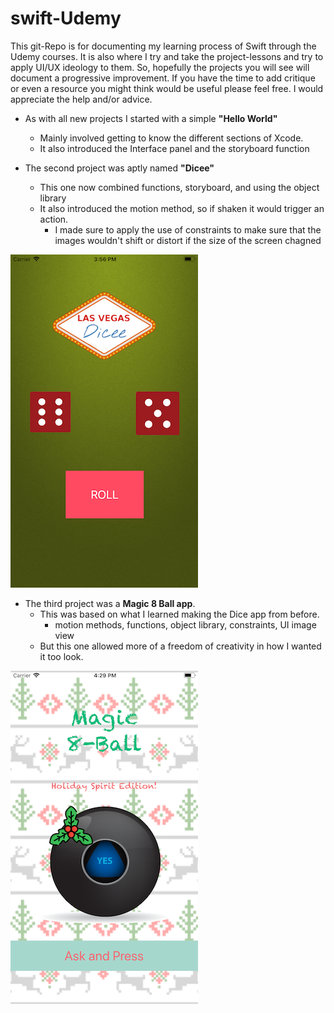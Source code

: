 # swift-Udemy
This git-Repo is for documenting my learning process of Swift through the Udemy courses. It is also where I try and take the project-lessons and try to apply UI/UX ideology to them. So, hopefully the projects you will see will document a progressive improvement. If you have the time to add critique or even a resource you might think would be useful please feel free. I would appreciate the help and/or advice.

- As with all new projects I started with a simple **"Hello World"**
  * Mainly involved getting to know the different sections of Xcode.
  * It also introduced the Interface panel and the storyboard function

- The second project was aptly named **"Dicee"**
  * This one now combined functions, storyboard, and using the object library
  * It also introduced the motion method, so if shaken it would trigger an action.
	* I made sure to apply the use of constraints to make sure that the images wouldn't shift or distort if the size of the screen chagned

![Screenshot of Dicee App](https://raw.githubusercontent.com/jaysonbourne/swift-Udemy/master/ScreenShots/diceSimulation.png)

- The third project was a **Magic 8 Ball app**.
  * This was based on what I learned making the Dice app from before.
    * motion methods, functions, object library, constraints, UI image view
  * But this one allowed more of a freedom of creativity in how I wanted it too look. 

![Screenshot of Dicee App](https://github.com/jaysonbourne/swift-Udemy/blob/master/ScreenShots/Magic8Ball.png)
